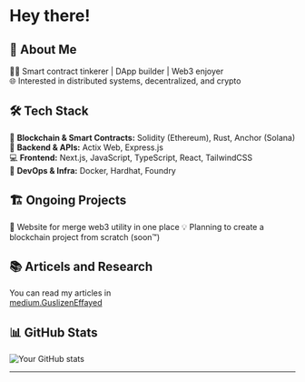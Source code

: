 # Hey there!

## 🚀 About Me

👨‍💻 Smart contract tinkerer | DApp builder | Web3 enjoyer  
🌐 Interested in distributed systems, decentralized, and crypto  

## 🛠 Tech Stack

🚀 **Blockchain & Smart Contracts:** Solidity (Ethereum), Rust, Anchor (Solana)   
📜 **Backend & APIs:** Actix Web, Express.js  
💻 **Frontend:** Next.js, JavaScript, TypeScript, React, TailwindCSS  
🐳 **DevOps & Infra:** Docker, Hardhat, Foundry  

## 🏗 Ongoing Projects

📌 Website for merge web3 utility in one place
💡 Planning to create a blockchain project from scratch (soon™)  

## 📚 Articels and Research
You can read my articles in  
[medium.GuslizenEffayed](https://medium.com/@guslizenefayed)

## 📊 GitHub Stats
![Your GitHub stats](https://github-readme-stats.vercel.app/api?username=zenbuterin&show_icons=true&theme=radical)

---

